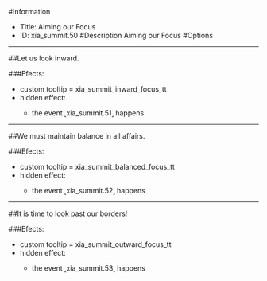 #Information
 - Title: Aiming our Focus
 - ID: xia_summit.50
#Description
Aiming our Focus
#Options

___
##Let us look inward.

###Efects:<ul><li>custom tooltip = xia_summit_inward_focus_tt</li><li>hidden effect:</li><ul><li>the event ˻xia_summit.51˼ happens</li></ul></ul>

___
##We must maintain balance in all affairs.

###Efects:<ul><li>custom tooltip = xia_summit_balanced_focus_tt</li><li>hidden effect:</li><ul><li>the event ˻xia_summit.52˼ happens</li></ul></ul>

___
##It is time to look past our borders!

###Efects:<ul><li>custom tooltip = xia_summit_outward_focus_tt</li><li>hidden effect:</li><ul><li>the event ˻xia_summit.53˼ happens</li></ul></ul>
